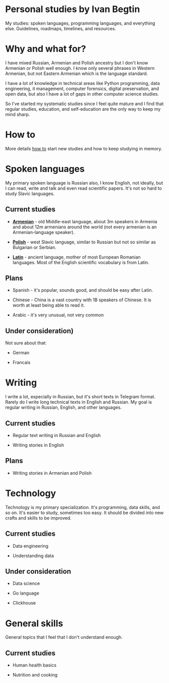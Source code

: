 # Personal studies by Ivan Begtin

My studies: spoken languages, programming languages, and everything else. Guidelines, roadmaps, timelines, and resources.

# Why and what for?

I have mixed Russian, Armenian and Polish ancestry but I don't know Armenian or Polish well enough. I know only several phrases in Western Armenian, but not Eastern Armenian which is the language standard.

I have a lot of knowledge in technical areas like Python programming, data engineering, it management, computer forensics, digital preservation, and open data, but also I have a lot of gaps in other computer science studies.

So I've started my systematic studies since I feel quite mature and I find that regular studies, education, and self-education are the only way to keep my mind sharp.

# How to

More details [how to](howto.md) start new studies and how to keep studying in memory.

# Spoken languages

My primary spoken language is Russian also, I know English, not ideally, but I can read, write and talk and even read scientific papers. It's not so hard to study Slavic languages.

## Current studies

- [**Armenian**](spokenlang/armenian/README.md) - old Middle-east language, about 3m speakers in Armenia and about 12m armenians around the world (not every armenian is an Armenian-language speaker).

- **[Polish](spokenlang/polish/README.md)** - west Slavic language, similar to Russian but not so similar as Bulgarian or Serbian.

- **[Latin](spokenlang/latin/README.md)** - ancient language, mother of most European Romanian languages. Most of the English scientific vocabulary is from Latin.

## Plans

- Spanish - it's popular, sounds good, and should be easy after Latin.

- Chinese - China is a vast country with 1B speakers of Chinese. It is worth at least being able to read it.

- Arabic - it's very unusual, not very common

## Under consideration)

Not sure about that:

- German

- Francais

# Writing

I write a lot, especially in Russian, but it's short texts in Telegram format. Rarely do I write long technical texts in English and Russian. My goal is regular writing in Russian, English, and other languages.

## Current studies

- Regular text writing in Russian and English

- Writing stories in English

## Plans

- Writing stories in Armenian and Polish



# Technology

Technology is my primary specialization. It's programming, data skills, and so on. It's easier to study, sometimes too easy. It should be divided into new crafts and skills to be improved.

## Current studies

- Data engineering 

- Understanding data

## Under consideration

- Data science

- Go language

- Clickhouse



# General skills

General topics that I feel that I don't understand enough.

## Current studies

- Human health basics

- Nutrition and cooking
